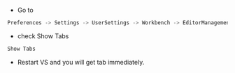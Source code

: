 - Go to 
```js
Preferences -> Settings -> UserSettings -> Workbench -> EditorManagement
```

- check Show Tabs 

```js
Show Tabs
```
- Restart VS and you will get tab immediately.